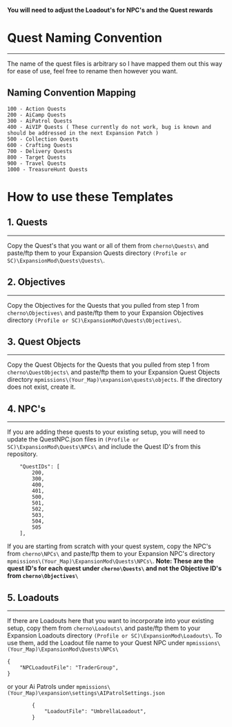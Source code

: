 **You will need to adjust the Loadout's for NPC's and the Quest rewards**

# Quest Naming Convention
---
The name of the quest files is arbitrary so I have mapped them out this way for ease of use, feel free to rename then however you want.

## Naming Convention Mapping
```
100 - Action Quests
200 - AiCamp Quests
300 - AiPatrol Quests
400 - AiVIP Quests ( These currently do not work, bug is known and should be addressed in the next Expansion Patch )
500 - Collection Quests
600 - Crafting Quests
700 - Delivery Quests
800 - Target Quests
900 - Travel Quests
1000 - TreasureHunt Quests
```

# How to use these Templates

## 1. Quests
---
Copy the Quest's that you want or all of them from ```cherno\Quests\``` and paste/ftp them to your Expansion Quests directory ```(Profile or SC)\ExpansionMod\Quests\Quests\```.


## 2. Objectives
---
Copy the Objectives for the Quests that you pulled from step 1 from ```cherno\Objectives\``` and paste/ftp them to your Expansion Objectives directory ```(Profile or SC)\ExpansionMod\Quests\Objectives\```.

## 3. Quest Objects
---
Copy the Quest Objects for the Quests that you pulled from step 1 from ```cherno\QuestObjects\``` and paste/ftp them to your Expansion Quest Objects directory ```mpmissions\(Your_Map)\expansion\quests\objects```. If the directory does not exist, create it.

## 4. NPC's
---
If you are adding these quests to your existing setup, you will need to update the QuestNPC.json files in ```(Profile or SC)\ExpansionMod\Quests\NPCs\``` and include the Quest ID's from this repository.

```
    "QuestIDs": [
        200,
        300,
        400,
        401,
        500,
        501,
        502,
        503,
        504,
        505
    ],
```
If you are starting from scratch with your quest system, copy the NPC's from ```cherno\NPCs\``` and paste/ftp them to your Expansion NPC's directory ```mpmissions\(Your_Map)\ExpansionMod\Quests\NPCs\```. **Note: These are the quest ID's for each quest under ```cherno\Quests\``` and not the Objective ID's from ```cherno\Objectives\```** 

## 5. Loadouts
---
If there are Loadouts here that you want to incorporate into your existing setup, copy them from ```cherno\Loadouts\``` and paste/ftp them to your Expansion Loadouts directory ```(Profile or SC)\ExpansionMod\Loadouts\```. To use them, add the Loadout file name to your Quest NPC under ```mpmissions\(Your_Map)\ExpansionMod\Quests\NPCs\```
```
{
    "NPCLoadoutFile": "TraderGroup",
}
```
or your Ai Patrols under ```mpmissions\(Your_Map)\expansion\settings\AIPatrolSettings.json```
```
        {
            "LoadoutFile": "UmbrellaLoadout",
        }
```        